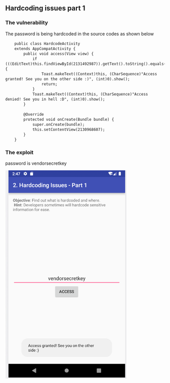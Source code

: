 ## Hardcoding issues part 1

### The vulnerability

The password is being hardcoded in the source codes as shown below

        public class HardcodeActivity
        extends AppCompatActivity {
            public void access(View view) {
                if (((EditText)this.findViewById(2131492987)).getText().toString().equals("vendorsecretkey")) {
                    Toast.makeText((Context)this, (CharSequence)"Access granted! See you on the other side :)", (int)0).show();
                    return;
                }
                Toast.makeText((Context)this, (CharSequence)"Access denied! See you in hell :D", (int)0).show();
            }

            @Override
            protected void onCreate(Bundle bundle) {
                super.onCreate(bundle);
                this.setContentView(2130968607);
            }
        }

### The exploit

password is vendorsecretkey
 
![proof!!!](https://github.com/Blahblahlolhahaha/Diva-walkthrough/blob/master/Hardcoding%20Issues/Screenshot%20from%202019-10-11%2002-47-21.png)
